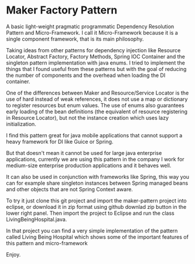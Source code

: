 Maker Factory Pattern
=====

A basic light-weight pragmatic programmatic Dependency Resolution Pattern and Micro-Framework. I call it Micro-Framework because it is a single component framework, that is its main philosophy.

Taking ideas from other patterns for dependency injection like Resource Locator, Abstract Factory, Factory Methods, Spring IOC Container and the singleton pattern implementation with java enums. I tried to implement the things that I found useful from these patterns but with the goal of reducing the number of components and the overhead when loading the DI container.

One of the differences between Maker and Resource/Service Locator is the use of hard instead of weak references, it does not use a map or dictionary to register resources but enum values. The use of enums also guarantees early loading of the bean definitions (the equivalent of resource registering in Resource Locator), but not the instance creation which uses lazy initialization.

I find this pattern great for java mobile applications that cannot support a heavy framework for DI like Guice or Spring.

But that doesn't mean it cannot be used for large java enterprise applications, currently we are using this pattern in the company I work for medium-size enterprise production applications and it behaves well. 

It can also be used in conjunction with frameworks like Spring, this way you can for example share singleton instances between Spring managed beans and other objects that are not Spring Context aware.

To try it just clone this git project and import the maker-pattern project into eclipse, or download it in zip format using github downlad zip button in the lower right panel. Then import the project to Eclipse and run the class LivingBeingHospital.java.

In that project you can find a very simple implementation of the pattern called Living Being Hospital which shows some of the important features of this pattern and micro-framework

Enjoy.
